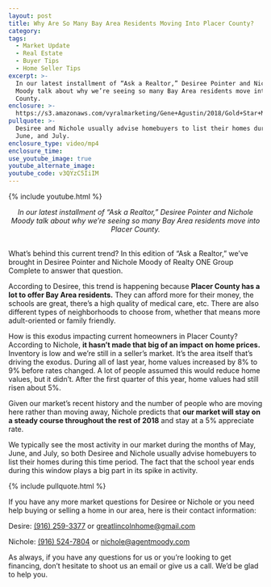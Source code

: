 ```yaml
---
layout: post
title: Why Are So Many Bay Area Residents Moving Into Placer County?
category:
tags:
  - Market Update
  - Real Estate
  - Buyer Tips
  - Home Seller Tips
excerpt: >-
  In our latest installment of “Ask a Realtor,” Desiree Pointer and Nichole
  Moody talk about why we’re seeing so many Bay Area residents move into Placer
  County.
enclosure: >-
  https://s3.amazonaws.com/vyralmarketing/Gene+Agustin/2018/Gold+Star+Mortgage+Financial-+Why+are+so+many+purchasing+in+Placer+County%253F.mp4
pullquote: >-
  Desiree and Nichole usually advise homebuyers to list their homes during May,
  June, and July.
enclosure_type: video/mp4
enclosure_time:
use_youtube_image: true
youtube_alternate_image:
youtube_code: v3QYzC5IiIM
---
```


{% include youtube.html %}

<center><em>In our latest installment of “Ask a Realtor,” Desiree Pointer and Nichole Moody talk about why we’re seeing so many Bay Area residents move into Placer County.</center></em>

<center>&nbsp;</center>

What’s behind this current trend? In this edition of “Ask a Realtor,” we’ve brought in Desiree Pointer and Nichole Moody of Realty ONE Group Complete to answer that question.

According to Desiree, this trend is happening because **Placer County has a lot to offer Bay Area residents.** They can afford more for their money, the schools are great, there’s a high quality of medical care, etc. There are also different types of neighborhoods to choose from, whether that means more adult-oriented or family friendly.

How is this exodus impacting current homeowners in Placer County? According to Nichole, **it hasn’t made that big of an impact on home prices.** Inventory is low and we’re still in a seller’s market. It’s the area itself that’s driving the exodus. During all of last year, home values increased by 8% to 9% before rates changed. A lot of people assumed this would reduce home values, but it didn’t. After the first quarter of this year, home values had still risen about 5%.

Given our market’s recent history and the number of people who are moving here rather than moving away, Nichole predicts that **our market will stay on a steady course throughout the rest of 2018** and stay at a 5% appreciate rate.

We typically see the most activity in our market during the months of May, June, and July, so both Desiree and Nichole usually advise homebuyers to list their homes during this time period. The fact that the school year ends during this window plays a big part in its spike in activity.

{% include pullquote.html %}

If you have any more market questions for Desiree or Nichole or you need help buying or selling a home in our area, here is their contact information:

Desire: [(916) 259-3377](tel:9162593377) or [greatlincolnhome@gmail.com](mailto:greatlincolnhome@gmail.com)

Nichole: [(916) 524-7804](tel:9165247804) or [nichole@agentmoody.com](mailto:nichole@agentmoody.com)

As always, if you have any questions for us or you’re looking to get financing, don’t hesitate to shoot us an email or give us a call. We’d be glad to help you.